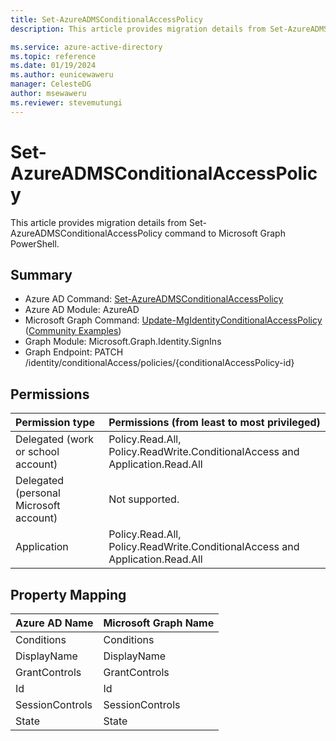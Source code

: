 ```yaml
---
title: Set-AzureADMSConditionalAccessPolicy
description: This article provides migration details from Set-AzureADMSConditionalAccessPolicy command to Microsoft Graph PowerShell.

ms.service: azure-active-directory
ms.topic: reference
ms.date: 01/19/2024
ms.author: eunicewaweru
manager: CelesteDG
author: msewaweru
ms.reviewer: stevemutungi
---
```


# Set-AzureADMSConditionalAccessPolicy

This article provides migration details from Set-AzureADMSConditionalAccessPolicy command to Microsoft Graph PowerShell.

## Summary

+ Azure AD Command: [Set-AzureADMSConditionalAccessPolicy](/powershell/module/azuread/set-azureadmsconditionalaccesspolicy)
+ Azure AD Module: AzureAD
+ Microsoft Graph Command: [Update-MgIdentityConditionalAccessPolicy](/powershell/module/microsoft.graph.identity.signins/update-mgidentityconditionalaccesspolicy) ([Community Examples](https://github.com/orgs/msgraph/discussions?discussions_q=Update-MgIdentityConditionalAccessPolicy))
+ Graph Module: Microsoft.Graph.Identity.SignIns
+ Graph Endpoint:  PATCH /identity/conditionalAccess/policies/{conditionalAccessPolicy-id}

## Permissions

| Permission type                        | Permissions (from least to most privileged) |
|:---------------------------------------|:--------------------------------------------|
| Delegated (work or school account)     | Policy.Read.All, Policy.ReadWrite.ConditionalAccess and Application.Read.All |
| Delegated (personal Microsoft account) | Not supported. |
| Application                            | Policy.Read.All, Policy.ReadWrite.ConditionalAccess and Application.Read.All |

## Property Mapping

|Azure AD Name|Microsoft Graph Name|
|---|---|
|Conditions|Conditions|
|DisplayName|DisplayName|
|GrantControls|GrantControls|
|Id|Id|
|SessionControls|SessionControls|
|State|State|